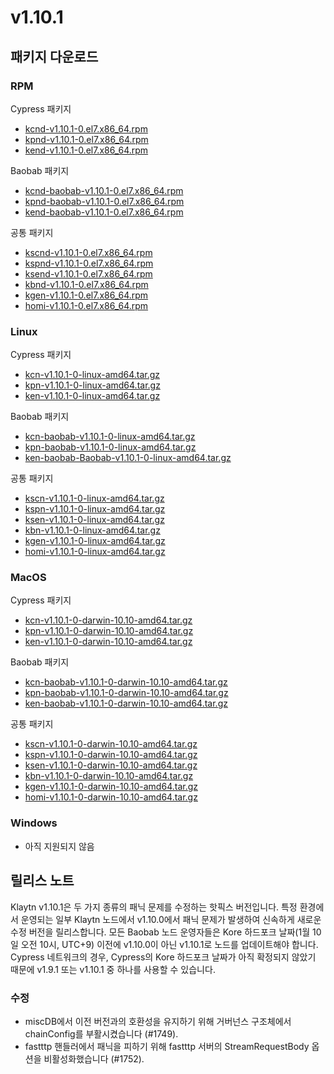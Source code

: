 # v1.10.1

## 패키지 다운로드

### RPM <a id="rpm"></a>

Cypress 패키지
- [kcnd-v1.10.1-0.el7.x86_64.rpm](https://packages.klaytn.net/klaytn/v1.10.1/kcnd-v1.10.1-0.el7.x86_64.rpm)
- [kpnd-v1.10.1-0.el7.x86_64.rpm](https://packages.klaytn.net/klaytn/v1.10.1/kpnd-v1.10.1-0.el7.x86_64.rpm)
- [kend-v1.10.1-0.el7.x86_64.rpm](https://packages.klaytn.net/klaytn/v1.10.1/kend-v1.10.1-0.el7.x86_64.rpm)

Baobab 패키지
- [kcnd-baobab-v1.10.1-0.el7.x86_64.rpm](https://packages.klaytn.net/klaytn/v1.10.1/kcnd-baobab-v1.10.1-0.el7.x86_64.rpm)
- [kpnd-baobab-v1.10.1-0.el7.x86_64.rpm](https://packages.klaytn.net/klaytn/v1.10.1/kpnd-baobab-v1.10.1-0.el7.x86_64.rpm)
- [kend-baobab-v1.10.1-0.el7.x86_64.rpm](https://packages.klaytn.net/klaytn/v1.10.1/kend-baobab-v1.10.1-0.el7.x86_64.rpm)

공통 패키지
- [kscnd-v1.10.1-0.el7.x86_64.rpm](https://packages.klaytn.net/klaytn/v1.10.1/kscnd-v1.10.1-0.el7.x86_64.rpm)
- [kspnd-v1.10.1-0.el7.x86_64.rpm](https://packages.klaytn.net/klaytn/v1.10.1/kspnd-v1.10.1-0.el7.x86_64.rpm)
- [ksend-v1.10.1-0.el7.x86_64.rpm](https://packages.klaytn.net/klaytn/v1.10.1/ksend-v1.10.1-0.el7.x86_64.rpm)
- [kbnd-v1.10.1-0.el7.x86_64.rpm](https://packages.klaytn.net/klaytn/v1.10.1/kbnd-v1.10.1-0.el7.x86_64.rpm)
- [kgen-v1.10.1-0.el7.x86_64.rpm](https://packages.klaytn.net/klaytn/v1.10.1/kgen-v1.10.1-0.el7.x86_64.rpm)
- [homi-v1.10.1-0.el7.x86_64.rpm](https://packages.klaytn.net/klaytn/v1.10.1/homi-v1.10.1-0.el7.x86_64.rpm)

### Linux <a id="linux"></a>

Cypress 패키지
- [kcn-v1.10.1-0-linux-amd64.tar.gz](https://packages.klaytn.net/klaytn/v1.10.1/kcn-v1.10.1-0-linux-amd64.tar.gz)
- [kpn-v1.10.1-0-linux-amd64.tar.gz](https://packages.klaytn.net/klaytn/v1.10.1/kpn-v1.10.1-0-linux-amd64.tar.gz)
- [ken-v1.10.1-0-linux-amd64.tar.gz](https://packages.klaytn.net/klaytn/v1.10.1/ken-v1.10.1-0-linux-amd64.tar.gz)

Baobab 패키지
- [kcn-baobab-v1.10.1-0-linux-amd64.tar.gz](https://packages.klaytn.net/klaytn/v1.10.1/kcn-baobab-v1.10.1-0-linux-amd64.tar.gz)
- [kpn-baobab-v1.10.1-0-linux-amd64.tar.gz](https://packages.klaytn.net/klaytn/v1.10.1/kpn-baobab-v1.10.1-0-linux-amd64.tar.gz)
- [ken-baobab-Baobab-v1.10.1-0-linux-amd64.tar.gz](https://packages.klaytn.net/klaytn/v1.10.1/ken-baobab-v1.10.1-0-linux-amd64.tar.gz)

공통 패키지
- [kscn-v1.10.1-0-linux-amd64.tar.gz](https://packages.klaytn.net/klaytn/v1.10.1/kscn-v1.10.1-0-linux-amd64.tar.gz)
- [kspn-v1.10.1-0-linux-amd64.tar.gz](https://packages.klaytn.net/klaytn/v1.10.1/kspn-v1.10.1-0-linux-amd64.tar.gz)
- [ksen-v1.10.1-0-linux-amd64.tar.gz](https://packages.klaytn.net/klaytn/v1.10.1/ksen-v1.10.1-0-linux-amd64.tar.gz)
- [kbn-v1.10.1-0-linux-amd64.tar.gz](https://packages.klaytn.net/klaytn/v1.10.1/kbn-v1.10.1-0-linux-amd64.tar.gz)
- [kgen-v1.10.1-0-linux-amd64.tar.gz](https://packages.klaytn.net/klaytn/v1.10.1/kgen-v1.10.1-0-linux-amd64.tar.gz)
- [homi-v1.10.1-0-linux-amd64.tar.gz](https://packages.klaytn.net/klaytn/v1.10.1/homi-v1.10.1-0-linux-amd64.tar.gz)

### MacOS <a id="macos"></a>

Cypress 패키지
- [kcn-v1.10.1-0-darwin-10.10-amd64.tar.gz](https://packages.klaytn.net/klaytn/v1.10.1/kcn-v1.10.1-0-darwin-10.10-amd64.tar.gz)
- [kpn-v1.10.1-0-darwin-10.10-amd64.tar.gz](https://packages.klaytn.net/klaytn/v1.10.1/kpn-v1.10.1-0-darwin-10.10-amd64.tar.gz)
- [ken-v1.10.1-0-darwin-10.10-amd64.tar.gz](https://packages.klaytn.net/klaytn/v1.10.1/ken-v1.10.1-0-darwin-10.10-amd64.tar.gz)

Baobab 패키지
- [kcn-baobab-v1.10.1-0-darwin-10.10-amd64.tar.gz](https://packages.klaytn.net/klaytn/v1.10.1/kcn-baobab-v1.10.1-0-darwin-10.10-amd64.tar.gz)
- [kpn-baobab-v1.10.1-0-darwin-10.10-amd64.tar.gz](https://packages.klaytn.net/klaytn/v1.10.1/kpn-baobab-v1.10.1-0-darwin-10.10-amd64.tar.gz)
- [ken-baobab-v1.10.1-0-darwin-10.10-amd64.tar.gz](https://packages.klaytn.net/klaytn/v1.10.1/ken-baobab-v1.10.1-0-darwin-10.10-amd64.tar.gz)

공통 패키지
- [kscn-v1.10.1-0-darwin-10.10-amd64.tar.gz](https://packages.klaytn.net/klaytn/v1.10.1/kscn-v1.10.1-0-darwin-10.10-amd64.tar.gz)
- [kspn-v1.10.1-0-darwin-10.10-amd64.tar.gz](https://packages.klaytn.net/klaytn/v1.10.1/kspn-v1.10.1-0-darwin-10.10-amd64.tar.gz)
- [ksen-v1.10.1-0-darwin-10.10-amd64.tar.gz](https://packages.klaytn.net/klaytn/v1.10.1/ksen-v1.10.1-0-darwin-10.10-amd64.tar.gz)
- [kbn-v1.10.1-0-darwin-10.10-amd64.tar.gz](https://packages.klaytn.net/klaytn/v1.10.1/kbn-v1.10.1-0-darwin-10.10-amd64.tar.gz)
- [kgen-v1.10.1-0-darwin-10.10-amd64.tar.gz](https://packages.klaytn.net/klaytn/v1.10.1/kgen-v1.10.1-0-darwin-10.10-amd64.tar.gz)
- [homi-v1.10.1-0-darwin-10.10-amd64.tar.gz](https://packages.klaytn.net/klaytn/v1.10.1/homi-v1.10.1-0-darwin-10.10-amd64.tar.gz)

### Windows <a id="windows"></a>

- 아직 지원되지 않음


## 릴리스 노트

Klaytn v1.10.1은 두 가지 종류의 패닉 문제를 수정하는 핫픽스 버전입니다. 특정 환경에서 운영되는 일부 Klaytn 노드에서 v1.10.0에서 패닉 문제가 발생하여 신속하게 새로운 수정 버전을 릴리스합니다. 모든 Baobab 노드 운영자들은 Kore 하드포크 날짜(1월 10일 오전 10시, UTC+9) 이전에 v1.10.0이 아닌 v1.10.1로 노드를 업데이트해야 합니다. Cypress 네트워크의 경우, Cypress의 Kore 하드포크 날짜가 아직 확정되지 않았기 때문에 v1.9.1 또는 v1.10.1 중 하나를 사용할 수 있습니다.

### 수정
- miscDB에서 이전 버전과의 호환성을 유지하기 위해 거버넌스 구조체에서 chainConfig를 부활시켰습니다 (#1749).
- fastttp 핸들러에서 패닉을 피하기 위해 fastttp 서버의 StreamRequestBody 옵션을 비활성화했습니다 (#1752).
